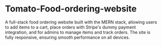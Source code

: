# Tomato-Food-ordering-website
 A full-stack food ordering website built with the MERN stack, allowing users to add items to a cart, place orders with Stripe's dummy payment integration, and for admins to manage items and track orders. The site is fully responsive, ensuring smooth performance on all devices.
